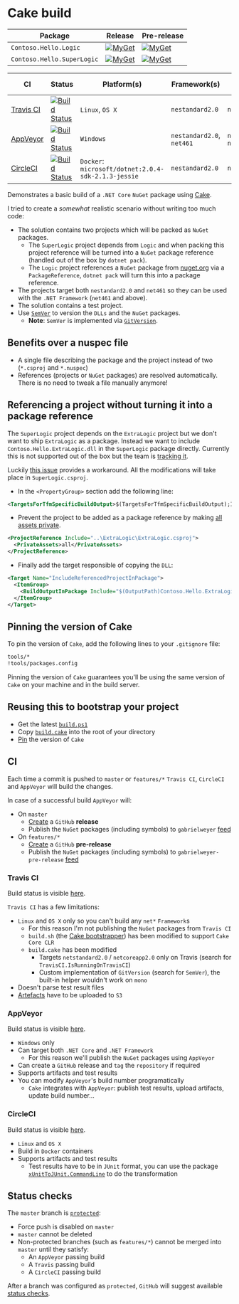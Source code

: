 # Cake build

| Package | Release | Pre-release |
| --- | --- | --- |
| `Contoso.Hello.Logic` | [![MyGet][my-get-logic-r-badge]][my-get-logic-r] | [![MyGet][my-get-logic-pre-badge]][my-get-logic-pre] |
| `Contoso.Hello.SuperLogic` | [![MyGet][my-get-super-r-badge]][my-get-super-r] | [![MyGet][my-get-super-pre-badge]][my-get-super-pre] |

| CI | Status | Platform(s) | Framework(s) | Test Framework(s) |
| --- | --- | --- | --- | --- |
| [Travis CI](#travis-ci) | [![Build Status][travis-ci-shield]][travis-ci] | `Linux`, `OS X` | `nestandard2.0` | `netcoreapp2.0.4` |
| [AppVeyor](#appveyor) | [![Build Status][app-veyor-shield]][app-veyor] | `Windows` | `nestandard2.0`, `net461` | `netcoreapp2.0.4`, `net461` |
| [CircleCI](#circle-ci) | [![Build Status][circle-ci-shield]][circle-ci] | `Docker`: `microsoft/dotnet:2.0.4-sdk-2.1.3-jessie` | `nestandard2.0` | `netcoreapp2.0.4` |

Demonstrates a basic build of a `.NET Core` `NuGet` package using [Cake][cake].

I tried to create a *somewhat* realistic scenario without writing too much code:

- The solution contains two projects which will be packed as `NuGet` packages.
  - The `SuperLogic` project depends from `Logic` and when packing this project reference will be turned into a `NuGet` package reference (handled out of the box by `dotnet pack`).
  - The `Logic` project references a `NuGet` package from [nuget.org][nuget-org] via a `PackageReference`, `dotnet pack` will turn this into a package reference.
- The projects target both `nestandard2.0` and `net461` so they can be used with the `.NET Framework` (`net461` and above).
- The solution contains a test project.
- Use [`SemVer`][semver] to version the `DLLs` and the `NuGet` packages.
  - **Note**: `SemVer` is implemented via [`GitVersion`][git-version].

## Benefits over a nuspec file

- A single file describing the package and the project instead of two (`*.csproj` and `*.nuspec`)
- References (projects or `NuGet` packages) are resolved automatically. There is no need to tweak a file manually anymore!

## Referencing a project without turning it into a package reference

The `SuperLogic` project depends on the `ExtraLogic` project but we don't want to ship `ExtraLogic` as a package. Instead we want to include `Contoso.Hello.ExtraLogic.dll` in the `SuperLogic` package directly. Currently this is not supported out of the box but the team is [tracking it][pack-issues].

Luckily [this issue][project-reference-dll-issue] provides a workaround. All the modifications will take place in `SuperLogic.csproj`.

- In the `<PropertyGroup>` section add the following line:

```xml
<TargetsForTfmSpecificBuildOutput>$(TargetsForTfmSpecificBuildOutput);IncludeReferencedProjectInPackage</TargetsForTfmSpecificBuildOutput>
```

- Prevent the project to be added as a package reference by making [all assets private][private-assets].

```xml
<ProjectReference Include="..\ExtraLogic\ExtraLogic.csproj">
  <PrivateAssets>all</PrivateAssets>
</ProjectReference>
```

- Finally add the target responsible of copying the `DLL`:

```xml
<Target Name="IncludeReferencedProjectInPackage">
  <ItemGroup>
    <BuildOutputInPackage Include="$(OutputPath)Contoso.Hello.ExtraLogic.dll" />
  </ItemGroup>
</Target>
```

## Pinning the version of Cake

To pin the version of `Cake`, add the following lines to your `.gitignore` file:

```bash
tools/*
!tools/packages.config
```

Pinning the version of `Cake` guarantees you'll be using the same version of `Cake` on your machine and in the build server.

## Reusing this to bootstrap your project

- Get the latest [`build.ps1`][build-ps1]
- Copy [`build.cake`][build-cake] into the root of your directory
- [Pin](#pinning-the-version-of-cake) the version of `Cake`

## CI

Each time a commit is pushed to `master` or `features/*` `Travis CI`, `CircleCI` and `AppVeyor` will build the changes.

In case of a successful build `AppVeyor` will:

- On `master`
  - [Create][github-release] a `GitHub` **release**
  - Publish the `NuGet` packages (including symbols) to `gabrielweyer` [feed][my-get-gabrielweyer-feed]
- On `features/*`
  - [Create][github-release] a `GitHub` **pre-release**
  - Publish the `NuGet` packages (including symbols) to `gabrielweyer-pre-release` [feed][my-get-gabrielweyer-pre-release-feed]

### Travis CI

Build status is visible [here][travis-ci].

`Travis CI` has a few limitations:

- `Linux` and `OS X` only so you can't build any `net*` `Framework`s
  - For this reason I'm not publishing the `NuGet` packages from `Travis CI`
  - `build.sh` (the [Cake bootstrapper][build-sh]) has been modified to support `Cake Core CLR`
  - `build.cake` has been modified
    - Targets `netstandard2.0` / `netcoreapp2.0` only on Travis (search for `TravisCI.IsRunningOnTravisCI`)
    - Custom implementation of `GitVersion` (search for `SemVer`), the built-in helper wouldn't work on `mono`
- Doesn't parse test result files
- [Artefacts][travis-artefacts] have to be uploaded to `S3`

### AppVeyor

Build status is visible [here][app-veyor].

- `Windows` only
- Can target both `.NET Core` and `.NET Framework`
  - For this reason we'll publish the `NuGet` packages using `AppVeyor`
- Can create a `GitHub` release and `tag` the `repository` if required
- Supports artifacts and test results
- You can modify `AppVeyor`'s build number programatically
  - `Cake` integrates with `AppVeyor`: publish test results, upload artifacts, update build number...

### CircleCI

Build status is visible [here][circle-ci].

- `Linux` and `OS X`
- Build in `Docker` containers
- Supports artifacts and test results
  - Test results have to be in `JUnit` format, you can use the package [`xUnitToJUnit.CommandLine`][xunit-to-junit] to do the transformation

## Status checks

The `master` branch is [`protected`][github-protected-branch]:

- Force push is disabled on `master`
- `master` cannot be deleted
- Non-protected branches (such as `features/*`) cannot be merged into `master` until they satisfy:
  - An `AppVeyor` passing build
  - A `Travis` passing build
  - A `CircleCI` passing build

After a branch was configured as `protected`, `GitHub` will suggest available [status checks][github-status-checks].

[cake]: https://cakebuild.net/
[build-ps1]: https://raw.githubusercontent.com/cake-build/example/master/build.ps1
[nuget-org]: https://www.nuget.org/
[build-cake]: build.cake
[semver]: https://semver.org/
[git-version]: https://gitversion.readthedocs.io/en/latest/
[pack-issues]: https://github.com/NuGet/Home/issues/6285
[project-reference-dll-issue]: https://github.com/NuGet/Home/issues/3891
[private-assets]: https://docs.microsoft.com/en-us/dotnet/core/tools/csproj#includeassets-excludeassets-and-privateassets
[travis-ci]: https://travis-ci.org/gabrielweyer/cake-build
[travis-ci-shield]: https://travis-ci.org/gabrielweyer/cake-build.svg?branch=master
[travis-artefacts]: https://docs.travis-ci.com/user/uploading-artifacts/
[build-sh]: https://raw.githubusercontent.com/cake-build/example/master/build.ps1
[app-veyor]: https://ci.appveyor.com/project/GabrielWeyer/cake-build
[app-veyor-shield]: https://ci.appveyor.com/api/projects/status/github/gabrielweyer/cake-build?branch=master&svg=true
[my-get-gabrielweyer-feed]: https://www.myget.org/feed/Packages/gabrielweyer
[my-get-gabrielweyer-pre-release-feed]: https://www.myget.org/feed/Packages/gabrielweyer-pre-release
[github-release]: https://github.com/gabrielweyer/cake-build/releases
[my-get-logic-r-badge]: https://img.shields.io/myget/gabrielweyer/v/Contoso.Hello.Logic.svg?label=MyGet
[my-get-logic-r]: https://www.myget.org/feed/gabrielweyer/package/nuget/Contoso.Hello.Logic
[my-get-logic-pre-badge]: https://img.shields.io/myget/gabrielweyer-pre-release/v/Contoso.Hello.Logic.svg?label=MyGet
[my-get-logic-pre]: https://www.myget.org/feed/gabrielweyer-pre-release/package/nuget/Contoso.Hello.Logic
[my-get-super-r-badge]: https://img.shields.io/myget/gabrielweyer/v/Contoso.Hello.SuperLogic.svg?label=MyGet
[my-get-super-r]: https://www.myget.org/feed/gabrielweyer/package/nuget/Contoso.Hello.SuperLogic
[my-get-super-pre-badge]: https://img.shields.io/myget/gabrielweyer-pre-release/v/Contoso.Hello.SuperLogic.svg?label=MyGet
[my-get-super-pre]: https://www.myget.org/feed/gabrielweyer-pre-release/package/nuget/Contoso.Hello.SuperLogic
[github-protected-branch]: https://help.github.com/articles/configuring-protected-branches/
[github-status-checks]: https://help.github.com/articles/enabling-required-status-checks/
[circle-ci]: https://circleci.com/gh/gabrielweyer/cake-build
[circle-ci-shield]: https://circleci.com/gh/gabrielweyer/cake-build/tree/master.svg?style=shield
[xunit-to-junit]: https://www.nuget.org/packages/xUnitToJUnit.CommandLine/

